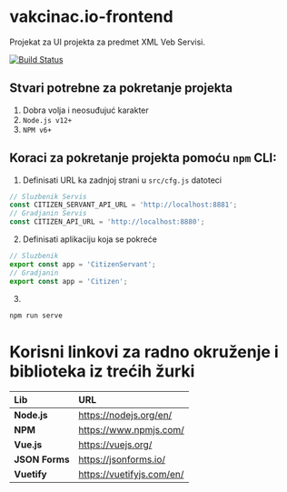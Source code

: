 # vakcinac.io-frontend
Projekat za UI projekta za predmet XML Veb Servisi.

[![Build Status](https://jenkins.bjelicaluka.com/buildStatus/icon?job=isobar.ot-frontend)](https://jenkins.bjelicaluka.com/job/isobar.ot-frontend/)

## Stvari potrebne za pokretanje projekta

1. Dobra volja i neosuđujuć karakter
2. `Node.js v12+`
3. `NPM v6+`

## Koraci za pokretanje projekta pomoću `npm` CLI:

1. Definisati URL ka zadnjoj strani u `src/cfg.js` datoteci
```js
// Sluzbenik Servis
const CITIZEN_SERVANT_API_URL = 'http://localhost:8881';
// Gradjanin Servis
const CITIZEN_API_URL = 'http://localhost:8880';
```
2. Definisati aplikaciju koja se pokreće
```js
// Sluzbenik
export const app = 'CitizenServant';
// Gradjanin
export const app = 'Citizen';
```
3.
```bash
npm run serve
```

<h1>Korisni linkovi za radno okruženje i biblioteka iz trećih žurki</h1>

| Lib | URL |
| :--- | :--- |
| <b>Node.js | https://nodejs.org/en/ |
| <b>NPM | https://www.npmjs.com/ |
| <b>Vue.js | https://vuejs.org/ |
| <b>JSON Forms | https://jsonforms.io/ |
| <b>Vuetify | https://vuetifyjs.com/en/ |